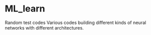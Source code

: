 # ML_learn
Random test codes
Various codes building different kinds of neural networks with different architectures.
